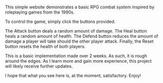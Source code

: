 This simple website demonstrates a basic RPG combat system inspired by roleplaying games from the 1990s.

To control the game, simply click the buttons provided.

The Attack button deals a random amount of damage.
The Heal button heals a random amount of health.
The Defend button reduces the amount of damage a player will take should the other player attack.
Finally, the Reset button resets the health of both players.

This is a basic implementation made over 2 weeks. As such, it is rough around the edges.
As I learn more and gain more experience, this project will likely receive further updates.

I hope that what you see here is, at the moment, satisfactory.
Enjoy!
